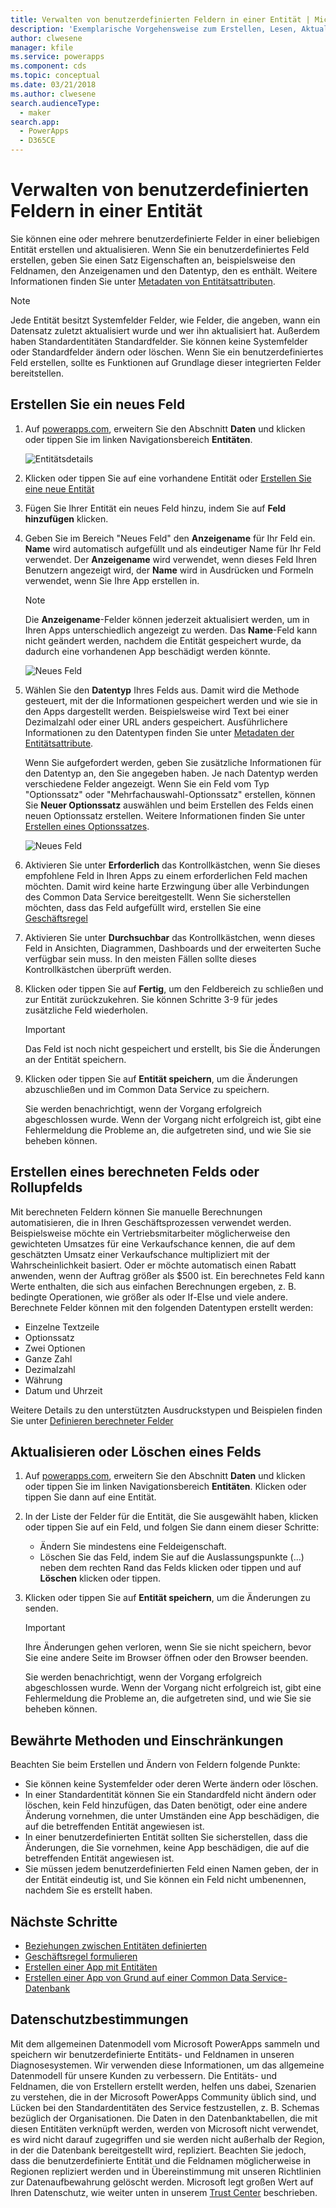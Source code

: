 ```yaml
---
title: Verwalten von benutzerdefinierten Feldern in einer Entität | Microsoft Docs
description: 'Exemplarische Vorgehensweise zum Erstellen, Lesen, Aktualisieren und Löschen benutzerdefinierter Felder in einer Entität Common Data Service (CDS) for Apps.'
author: clwesene
manager: kfile
ms.service: powerapps
ms.component: cds
ms.topic: conceptual
ms.date: 03/21/2018
ms.author: clwesene
search.audienceType:
  - maker
search.app:
  - PowerApps
  - D365CE
---
```


# <a name="manage-custom-fields-in-an-entity"></a>Verwalten von benutzerdefinierten Feldern in einer Entität
Sie können eine oder mehrere benutzerdefinierte Felder in einer beliebigen Entität erstellen und aktualisieren. Wenn Sie ein benutzerdefiniertes Feld erstellen, geben Sie einen Satz Eigenschaften an, beispielsweise den Feldnamen, den Anzeigenamen und den Datentyp, den es enthält. Weitere Informationen finden Sie unter [Metadaten von Entitätsattributen](../../developer/common-data-service/entity-attribute-metadata.md).

> [!NOTE]
> Jede Entität besitzt Systemfelder Felder, wie Felder, die angeben, wann ein Datensatz zuletzt aktualisiert wurde und wer ihn aktualisiert hat. Außerdem haben Standardentitäten Standardfelder. Sie können keine Systemfelder oder Standardfelder ändern oder löschen. Wenn Sie ein benutzerdefiniertes Feld erstellen, sollte es Funktionen auf Grundlage dieser integrierten Felder bereitstellen.

## <a name="create-a-field"></a>Erstellen Sie ein neues Feld
1. Auf [powerapps.com](https://web.powerapps.com/?utm_source=padocs&utm_medium=linkinadoc&utm_campaign=referralsfromdoc), erweitern Sie den Abschnitt **Daten** und klicken oder tippen Sie im linken Navigationsbereich **Entitäten**.

    ![Entitätsdetails](./media/data-platform-cds-create-entity/entitylist.png "Entitätsliste")

2. Klicken oder tippen Sie auf eine vorhandene Entität oder [Erstellen Sie eine neue Entität](data-platform-create-entity.md)

3. Fügen Sie Ihrer Entität ein neues Feld hinzu, indem Sie auf **Feld hinzufügen** klicken.

4. Geben Sie im Bereich "Neues Feld" den **Anzeigename** für Ihr Feld ein. **Name** wird automatisch aufgefüllt und als eindeutiger Name für Ihr Feld verwendet. Der **Anzeigename** wird verwendet, wenn dieses Feld Ihren Benutzern angezeigt wird, der **Name** wird in Ausdrücken und Formeln verwendet, wenn Sie Ihre App erstellen in.

    > [!NOTE]
    > Die **Anzeigename**-Felder können jederzeit aktualisiert werden, um in Ihren Apps unterschiedlich angezeigt zu werden. Das **Name**-Feld kann nicht geändert werden, nachdem die Entität gespeichert wurde, da dadurch eine vorhandenen App beschädigt werden könnte.

    ![Neues Feld](./media/data-platform-cds-create-entity/newfieldpanel.png "Bereich \"Neues Feld\"")

5. Wählen Sie den **Datentyp** Ihres Felds aus. Damit wird die Methode gesteuert, mit der die Informationen gespeichert werden und wie sie in den Apps dargestellt werden. Beispielsweise wird Text bei einer Dezimalzahl oder einer URL anders gespeichert. Ausführlichere Informationen zu den Datentypen finden Sie unter [Metadaten der Entitätsattribute](../../developer/common-data-service/entity-attribute-metadata.md).

    Wenn Sie aufgefordert werden, geben Sie zusätzliche Informationen für den Datentyp an, den Sie angegeben haben. Je nach Datentyp werden verschiedene Felder angezeigt. Wenn Sie ein Feld vom Typ "Optionssatz" oder "Mehrfachauswahl-Optionssatz" erstellen, können Sie **Neuer Optionssatz** auswählen und beim Erstellen des Felds einen neuen Optionssatz erstellen. Weitere Informationen finden Sie unter [Erstellen eines Optionssatzes](custom-picklists.md).

    ![Neues Feld](./media/data-platform-cds-create-entity/newfieldpanel-2.png "Bereich \"Neues Feld\"")


7. Aktivieren Sie unter **Erforderlich** das Kontrollkästchen, wenn Sie dieses empfohlene Feld in Ihren Apps zu einem erforderlichen Feld machen möchten. Damit wird keine harte Erzwingung über alle Verbindungen des Common Data Service bereitgestellt. Wenn Sie sicherstellen möchten, dass das Feld aufgefüllt wird, erstellen Sie eine [Geschäftsregel](data-platform-create-business-rule.md)

8. Aktivieren Sie unter **Durchsuchbar** das Kontrollkästchen, wenn dieses Feld in Ansichten, Diagrammen, Dashboards und der erweiterten Suche verfügbar sein muss. In den meisten Fällen sollte dieses Kontrollkästchen überprüft werden.

9. Klicken oder tippen Sie auf **Fertig**, um den Feldbereich zu schließen und zur Entität zurückzukehren. Sie können Schritte 3-9 für jedes zusätzliche Feld wiederholen.
   
    > [!IMPORTANT]
    > Das Feld ist noch nicht gespeichert und erstellt, bis Sie die Änderungen an der Entität speichern.

10. Klicken oder tippen Sie auf **Entität speichern**, um die Änderungen abzuschließen und im Common Data Service zu speichern.

    Sie werden benachrichtigt, wenn der Vorgang erfolgreich abgeschlossen wurde. Wenn der Vorgang nicht erfolgreich ist, gibt eine Fehlermeldung die Probleme an, die aufgetreten sind, und wie Sie sie beheben können.

## <a name="create-a-calculated-or-roll-up-field"></a>Erstellen eines berechneten Felds oder Rollupfelds
Mit berechneten Feldern können Sie manuelle Berechnungen automatisieren, die in Ihren Geschäftsprozessen verwendet werden. Beispielsweise möchte ein Vertriebsmitarbeiter möglicherweise den gewichteten Umsatzes für eine Verkaufschance kennen, die auf dem geschätzten Umsatz einer Verkaufschance multipliziert mit der Wahrscheinlichkeit basiert. Oder er möchte automatisch einen Rabatt anwenden, wenn der Auftrag größer als $500 ist. Ein berechnetes Feld kann Werte enthalten, die sich aus einfachen Berechnungen ergeben, z. B. bedingte Operationen, wie größer als oder If-Else und viele andere. Berechnete Felder können mit den folgenden Datentypen erstellt werden:

* Einzelne Textzeile
* Optionssatz
* Zwei Optionen
* Ganze Zahl
* Dezimalzahl
* Währung
* Datum und Uhrzeit

Weitere Details zu den unterstützten Ausdruckstypen und Beispielen finden Sie unter [Definieren berechneter Felder](/dynamics365/customer-engagement/customize/define-calculated-fields)

## <a name="update-or-delete-a-field"></a>Aktualisieren oder Löschen eines Felds
1. Auf [powerapps.com](https://web.powerapps.com/?utm_source=padocs&utm_medium=linkinadoc&utm_campaign=referralsfromdoc), erweitern Sie den Abschnitt **Daten** und klicken oder tippen Sie im linken Navigationsbereich **Entitäten**. Klicken oder tippen Sie dann auf eine Entität.
2. In der Liste der Felder für die Entität, die Sie ausgewählt haben, klicken oder tippen Sie auf ein Feld, und folgen Sie dann einem dieser Schritte:
   
   * Ändern Sie mindestens eine Feldeigenschaft.
   * Löschen Sie das Feld, indem Sie auf die Auslassungspunkte (...) neben dem rechten Rand das Felds klicken oder tippen und auf **Löschen** klicken oder tippen.

3. Klicken oder tippen Sie auf **Entität speichern**, um die Änderungen zu senden.
   
    > [!IMPORTANT]
    > Ihre Änderungen gehen verloren, wenn Sie sie nicht speichern, bevor Sie eine andere Seite im Browser öffnen oder den Browser beenden.

    Sie werden benachrichtigt, wenn der Vorgang erfolgreich abgeschlossen wurde. Wenn der Vorgang nicht erfolgreich ist, gibt eine Fehlermeldung die Probleme an, die aufgetreten sind, und wie Sie sie beheben können.

## <a name="best-practices-and-restrictions"></a>Bewährte Methoden und Einschränkungen
Beachten Sie beim Erstellen und Ändern von Feldern folgende Punkte:

* Sie können keine Systemfelder oder deren Werte ändern oder löschen.
* In einer Standardentität können Sie ein Standardfeld nicht ändern oder löschen, kein Feld hinzufügen, das Daten benötigt, oder eine andere Änderung vornehmen, die unter Umständen eine App beschädigen, die auf die betreffenden Entität angewiesen ist.
* In einer benutzerdefinierten Entität sollten Sie sicherstellen, dass die Änderungen, die Sie vornehmen, keine App beschädigen, die auf die betreffenden Entität angewiesen ist.
* Sie müssen jedem benutzerdefinierten Feld einen Namen geben, der in der Entität eindeutig ist, und Sie können ein Feld nicht umbenennen, nachdem Sie es erstellt haben.

## <a name="next-steps"></a>Nächste Schritte
* [Beziehungen zwischen Entitäten definierten](data-platform-entity-lookup.md)
* [Geschäftsregel formulieren](data-platform-create-business-rule.md)
* [Erstellen einer App mit Entitäten](../canvas-apps/data-platform-create-app.md)
* [Erstellen einer App von Grund auf einer Common Data Service-Datenbank](../canvas-apps/data-platform-create-app-scratch.md)

## <a name="privacy-notice"></a>Datenschutzbestimmungen
Mit dem allgemeinen Datenmodell vom Microsoft PowerApps sammeln und speichern wir benutzerdefinierte Entitäts- und Feldnamen in unseren Diagnosesystemen.  Wir verwenden diese Informationen, um das allgemeine Datenmodell für unsere Kunden zu verbessern. Die Entitäts- und Feldnamen, die von Erstellern erstellt werden, helfen uns dabei, Szenarien zu verstehen, die in der Microsoft PowerApps Community üblich sind, und Lücken bei den Standardentitäten des Service festzustellen, z. B. Schemas bezüglich der Organisationen. Die Daten in den Datenbanktabellen, die mit diesen Entitäten verknüpft werden, werden von Microsoft nicht verwendet, es wird nicht darauf zugegriffen und sie werden nicht außerhalb der Region, in der die Datenbank bereitgestellt wird, repliziert. Beachten Sie jedoch, dass die benutzerdefinierte Entität und die Feldnamen möglicherweise in Regionen repliziert werden und in Übereinstimmung mit unseren Richtlinien zur Datenaufbewahrung gelöscht werden. Microsoft legt großen Wert auf Ihren Datenschutz, wie weiter unten in unserem [Trust Center](https://www.microsoft.com/trustcenter/Privacy/default.aspx) beschrieben.

